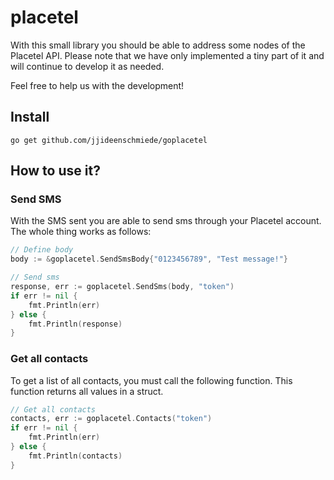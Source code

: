 # placetel

With this small library you should be able to address some nodes of the Placetel API. Please note that we have only implemented a tiny part of it and will continue to develop it as needed.

Feel free to help us with the development!

## Install

```console
go get github.com/jjideenschmiede/goplacetel
```

## How to use it?

### Send SMS

With the SMS sent you are able to send sms through your Placetel account. The whole thing works as follows:

```go
// Define body
body := &goplacetel.SendSmsBody{"0123456789", "Test message!"}

// Send sms
response, err := goplacetel.SendSms(body, "token")
if err != nil {
    fmt.Println(err)
} else {
    fmt.Println(response)
}
```

### Get all contacts

To get a list of all contacts, you must call the following function. This function returns all values in a struct.

```go
// Get all contacts
contacts, err := goplacetel.Contacts("token")
if err != nil {
    fmt.Println(err)
} else {
    fmt.Println(contacts)
}
```